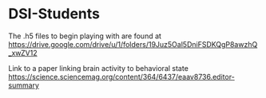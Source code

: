 # DSI-Students
The .h5 files to begin playing with are found at https://drive.google.com/drive/u/1/folders/19Juz5Oal5DniFSDKQgP8awzhQ_xwZV12

Link to a paper linking brain activity to behavioral state https://science.sciencemag.org/content/364/6437/eaav8736.editor-summary
